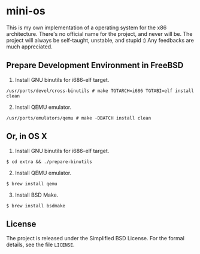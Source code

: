 # mini-os #

This is my own implementation of a operating system for the x86 architecture. There's no official name for the project, and never will be. The project will always be self-taught, unstable, and stupid :) Any feedbacks are much appreciated.

## Prepare Development Environment in FreeBSD

1. Install GNU binutils for i686-elf target.
  ```
  /usr/ports/devel/cross-binutils # make TGTARCH=i686 TGTABI=elf install clean
  ```

2. Install QEMU emulator.
  ```
  /usr/ports/emulators/qemu # make -DBATCH install clean
  ```

## Or, in OS X

1. Install GNU binutils for i686-elf target.
  ```
  $ cd extra && ./prepare-binutils
  ```

2. Install QEMU emulator.
  ```
  $ brew install qemu
  ```

3. Install BSD Make.
  ```
  $ brew install bsdmake
  ```

## License ##

The project is released under the Simplified BSD License. For the formal details, see the file `LICENSE`.
